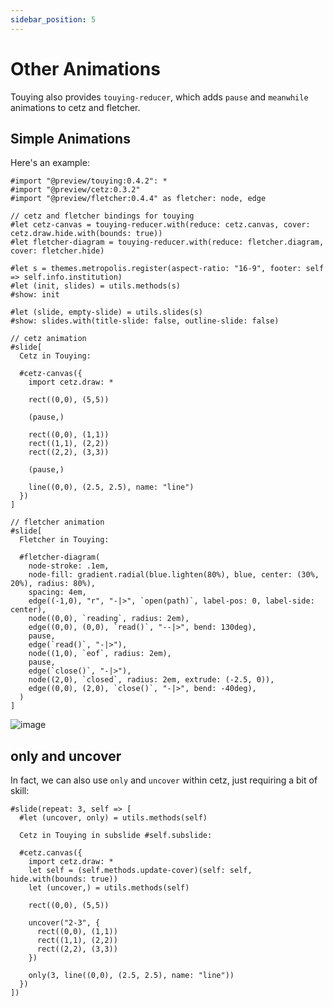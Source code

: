 ```yaml
---
sidebar_position: 5
---
```


# Other Animations

Touying also provides `touying-reducer`, which adds `pause` and `meanwhile` animations to cetz and fletcher.

## Simple Animations

Here's an example:

```typst
#import "@preview/touying:0.4.2": *
#import "@preview/cetz:0.3.2"
#import "@preview/fletcher:0.4.4" as fletcher: node, edge

// cetz and fletcher bindings for touying
#let cetz-canvas = touying-reducer.with(reduce: cetz.canvas, cover: cetz.draw.hide.with(bounds: true))
#let fletcher-diagram = touying-reducer.with(reduce: fletcher.diagram, cover: fletcher.hide)

#let s = themes.metropolis.register(aspect-ratio: "16-9", footer: self => self.info.institution)
#let (init, slides) = utils.methods(s)
#show: init

#let (slide, empty-slide) = utils.slides(s)
#show: slides.with(title-slide: false, outline-slide: false)

// cetz animation
#slide[
  Cetz in Touying:

  #cetz-canvas({
    import cetz.draw: *
    
    rect((0,0), (5,5))

    (pause,)

    rect((0,0), (1,1))
    rect((1,1), (2,2))
    rect((2,2), (3,3))

    (pause,)

    line((0,0), (2.5, 2.5), name: "line")
  })
]

// fletcher animation
#slide[
  Fletcher in Touying:

  #fletcher-diagram(
    node-stroke: .1em,
    node-fill: gradient.radial(blue.lighten(80%), blue, center: (30%, 20%), radius: 80%),
    spacing: 4em,
    edge((-1,0), "r", "-|>", `open(path)`, label-pos: 0, label-side: center),
    node((0,0), `reading`, radius: 2em),
    edge((0,0), (0,0), `read()`, "--|>", bend: 130deg),
    pause,
    edge(`read()`, "-|>"),
    node((1,0), `eof`, radius: 2em),
    pause,
    edge(`close()`, "-|>"),
    node((2,0), `closed`, radius: 2em, extrude: (-2.5, 0)),
    edge((0,0), (2,0), `close()`, "-|>", bend: -40deg),
  )
]
```

![image](https://github.com/touying-typ/touying/assets/34951714/9ba71f54-2a5d-4144-996c-4a42833cc5cc)


## only and uncover

In fact, we can also use `only` and `uncover` within cetz, just requiring a bit of skill:

```typst
#slide(repeat: 3, self => [
  #let (uncover, only) = utils.methods(self)

  Cetz in Touying in subslide #self.subslide:

  #cetz.canvas({
    import cetz.draw: *
    let self = (self.methods.update-cover)(self: self, hide.with(bounds: true))
    let (uncover,) = utils.methods(self)
    
    rect((0,0), (5,5))

    uncover("2-3", {
      rect((0,0), (1,1))
      rect((1,1), (2,2))
      rect((2,2), (3,3))
    })

    only(3, line((0,0), (2.5, 2.5), name: "line"))
  })
])
```
